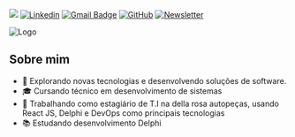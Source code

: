 ![](https://komarev.com/ghpvc/?username=RaulMatarazo&color=006bed)
[![Linkedin](https://img.shields.io/badge/-LinkedIn-blue?style=flat-square&logo=Linkedin&logoColor=white&link=LINK-DO-SEU-LINKEDIN)](https://www.linkedin.com/in/raululrichmatarazo/)
[![Gmail Badge](https://img.shields.io/badge/-Gmail-006bed?style=flat-square&logo=Gmail&logoColor=white&link=mailto:SEU-EMAIL)](mailto:raul.ulrich.matarazo@gmail.com)
[![GitHub](https://img.shields.io/github/followers/RaulMatarazo?label=follow&style=social)](https://github.com/RaulMatarazo)
[![Newsletter](https://img.shields.io/badge/-Newsletter-blueviolet?style=flat-square&logo=Gmail&logoColor=white&link=https://www.linkedin.com/newsletters/computing-concepts-7272711655988318208/)](https://www.linkedin.com/newsletters/computing-concepts-7272711655988318208/)



![Logo](https://media.licdn.com/dms/image/v2/D4D16AQG3cmebYfFKvg/profile-displaybackgroundimage-shrink_350_1400/profile-displaybackgroundimage-shrink_350_1400/0/1732021285352?e=1737590400&v=beta&t=wLc36AKfa5LJVJdQ_rduM8KeUSWr9D4anm3qq6Qut1Q)

## Sobre mim

- 🤔 Explorando novas tecnologias e desenvolvendo soluções de software.
- 🎓 Cursando técnico em desenvolvimento de sistemas
- 💼 Trabalhando como estagiário de T.I na della rosa autopeças, usando React JS, Delphi e DevOps como principais tecnologias
- 📚 Estudando desenvolvimento Delphi
